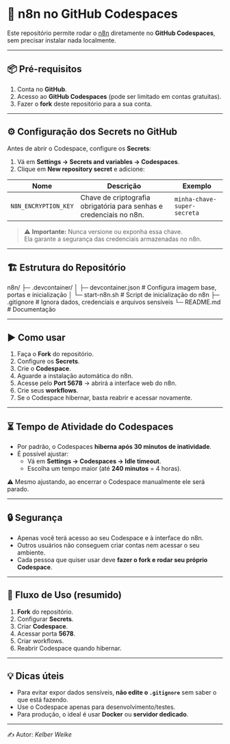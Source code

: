 # 🚀 n8n no GitHub Codespaces

Este repositório permite rodar o [n8n](https://n8n.io) diretamente no **GitHub Codespaces**, sem precisar instalar nada localmente.

---

## 📦 Pré-requisitos

1. Conta no **GitHub**.
2. Acesso ao **GitHub Codespaces** (pode ser limitado em contas gratuitas).
3. Fazer o **fork** deste repositório para a sua conta.

---

## ⚙️ Configuração dos Secrets no GitHub

Antes de abrir o Codespace, configure os **Secrets**:

1. Vá em **Settings → Secrets and variables → Codespaces**.
2. Clique em **New repository secret** e adicione:

| Nome               | Descrição                                                             | Exemplo                                |
|--------------------|------------------------------------------------------------------------|----------------------------------------|
| `N8N_ENCRYPTION_KEY` | Chave de criptografia obrigatória para senhas e credenciais no n8n.   | `minha-chave-super-secreta`            |

> ⚠️ **Importante:** Nunca versione ou exponha essa chave.  
Ela garante a segurança das credenciais armazenadas no n8n.

---

## 🏗️ Estrutura do Repositório

n8n/
├─ .devcontainer/
│  ├─ devcontainer.json   # Configura imagem base, portas e inicialização
│  └─ start-n8n.sh        # Script de inicialização do n8n
├─ .gitignore             # Ignora dados, credenciais e arquivos sensíveis
└─ README.md              # Documentação


---

## ▶️ Como usar

1. Faça o **Fork** do repositório.
2. Configure os **Secrets**.
3. Crie o **Codespace**.
4. Aguarde a instalação automática do n8n.
5. Acesse pelo **Port 5678** → abrirá a interface web do n8n.
6. Crie seus **workflows**.
7. Se o Codespace hibernar, basta reabrir e acessar novamente.

---

## ⏳ Tempo de Atividade do Codespaces

- Por padrão, o Codespaces **hiberna após 30 minutos de inatividade**.  
- É possível ajustar:
  - Vá em **Settings → Codespaces → Idle timeout**.
  - Escolha um tempo maior (até **240 minutos** = 4 horas).  

⚠️ Mesmo ajustando, ao encerrar o Codespace manualmente ele será parado.

---

## 🔒 Segurança

- Apenas você terá acesso ao seu Codespace e à interface do n8n.  
- Outros usuários não conseguem criar contas nem acessar o seu ambiente.  
- Cada pessoa que quiser usar deve **fazer o fork e rodar seu próprio Codespace**.  

---

## 🧩 Fluxo de Uso (resumido)

1. **Fork** do repositório.  
2. Configurar **Secrets**.  
3. Criar **Codespace**.  
4. Acessar porta **5678**.  
5. Criar workflows.  
6. Reabrir Codespace quando hibernar.  

---

## 💡 Dicas úteis

- Para evitar expor dados sensíveis, **não edite o `.gitignore`** sem saber o que está fazendo.  
- Use o Codespace apenas para desenvolvimento/testes.  
- Para produção, o ideal é usar **Docker** ou **servidor dedicado**.  

---

✍️ Autor: *Kelber Weike*


